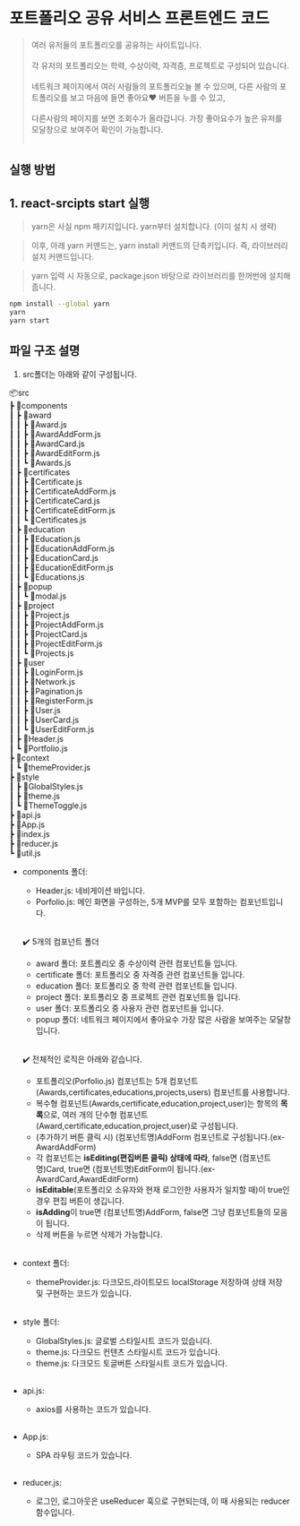 # 포트폴리오 공유 서비스 프론트엔드 코드

> 여러 유저들의 포트폴리오를 공유하는 사이트입니다.<br><br>
> 각 유저의 포트폴리오는 학력, 수상이력, 자격증, 프로젝트로 구성되어 있습니다.<br><br>
> 네트워크 페이지에서 여러 사람들의 포트폴리오늘 볼 수 있으며, 다른 사람의 포트폴리오를 보고 마음에 들면 좋아요❤️ 버튼을 누를 수 있고,<br><br>
  다른사람의 페이지를 보면 조회수가 올라갑니다. 가장 좋아요수가 높은 유저를 모달창으로 보여주어 확인이 가능합니다.<br><br>

## 실행 방법

## 1. react-srcipts start 실행

> yarn은 사실 npm 패키지입니다. yarn부터 설치합니다. (이미 설치 시 생략)

> 이후, 아래 yarn 커맨드는, yarn install 커맨드의 단축키입니다. 즉, 라이브러리 설치 커맨드입니다.

> yarn 입력 시 자동으로, package.json 바탕으로 라이브러리를 한꺼번에 설치해 줍니다.

```bash
npm install --global yarn
yarn
yarn start
```

## 파일 구조 설명

1. src폴더는 아래와 같이 구성됩니다.

📦src<br>
 ┣ 📂components<br>
 ┃ ┣ 📂award<br>
 ┃ ┃ ┣ 📜Award.js<br>
 ┃ ┃ ┣ 📜AwardAddForm.js<br>
 ┃ ┃ ┣ 📜AwardCard.js<br>
 ┃ ┃ ┣ 📜AwardEditForm.js<br>
 ┃ ┃ ┗ 📜Awards.js<br>
 ┃ ┣ 📂certificates<br>
 ┃ ┃ ┣ 📜Certificate.js<br>
 ┃ ┃ ┣ 📜CertificateAddForm.js<br>
 ┃ ┃ ┣ 📜CertificateCard.js<br>
 ┃ ┃ ┣ 📜CertificateEditForm.js<br>
 ┃ ┃ ┗ 📜Certificates.js<br>
 ┃ ┣ 📂education<br>
 ┃ ┃ ┣ 📜Education.js<br>
 ┃ ┃ ┣ 📜EducationAddForm.js<br>
 ┃ ┃ ┣ 📜EducationCard.js<br>
 ┃ ┃ ┣ 📜EducationEditForm.js<br>
 ┃ ┃ ┗ 📜Educations.js<br>
 ┃ ┣ 📂popup<br>
 ┃ ┃ ┗ 📜modal.js<br>
 ┃ ┣ 📂project<br>
 ┃ ┃ ┣ 📜Project.js<br>
 ┃ ┃ ┣ 📜ProjectAddForm.js<br>
 ┃ ┃ ┣ 📜ProjectCard.js<br>
 ┃ ┃ ┣ 📜ProjectEditForm.js<br>
 ┃ ┃ ┗ 📜Projects.js<br>
 ┃ ┣ 📂user<br>
 ┃ ┃ ┣ 📜LoginForm.js<br>
 ┃ ┃ ┣ 📜Network.js<br>
 ┃ ┃ ┣ 📜Pagination.js<br>
 ┃ ┃ ┣ 📜RegisterForm.js<br>
 ┃ ┃ ┣ 📜User.js<br>
 ┃ ┃ ┣ 📜UserCard.js<br>
 ┃ ┃ ┗ 📜UserEditForm.js<br>
 ┃ ┣ 📜Header.js<br>
 ┃ ┗ 📜Portfolio.js<br>
 ┣ 📂context<br>
 ┃ ┗ 📜themeProvider.js<br>
 ┣ 📂style<br>
 ┃ ┣ 📜GlobalStyles.js<br>
 ┃ ┣ 📜theme.js<br>
 ┃ ┗ 📜ThemeToggle.js<br>
 ┣ 📜api.js<br>
 ┣ 📜App.js<br>
 ┣ 📜index.js<br>
 ┣ 📜reducer.js<br>
 ┗ 📜util.js

- components 폴더:

  - Header.js: 네비게이션 바입니다.<br>
  - Porfolio.js: 메인 화면을 구성하는, 5개 MVP를 모두 포함하는 컴포넌트입니다.<br><br>


   ✔️ 5개의 컴포넌트 폴더

  - award 폴더: 포트폴리오 중 수상이력 관련 컴포넌트들 입니다.<br>
  - certificate 폴더: 포트폴리오 중 자격증 관련 컴포넌트들 입니다.<br>
  - education 폴더: 포트폴리오 중 학력 관련 컴포넌트들 입니다.<br>
  - project 폴더: 포트폴리오 중 프로젝트 관련 컴포넌트들 입니다.<br>
  - user 폴더: 포트폴리오 중 사용자 관련 컴포넌트들 입니다.<br>
  - popup 폴더: 네트워크 페이지에서 좋아요수 가장 많은 사람을 보여주는 모달창 입니다.<br><br>

  ✔️ 전체적인 로직은 아래와 같습니다.

  - 포트폴리오(Porfolio.js) 컴포넌트는 5개 컴포넌트 (Awards,certificates,educations,projects,users) 컴포넌트를 사용합니다.<br>
  - 복수형 컴포넌트(Awards,certificate,education,project,user)는 항목의 **목록**으로, 여러 개의 단수형 컴포넌트(Award,certificate,education,project,user)로 구성됩니다.<br>
  - (추가하기 버튼 클릭 시) (컴포넌트명)AddForm 컴포넌트로 구성됩니다.(ex-AwardAddForm)<br>
  - 각 컴포넌트는 **isEditing(편집버튼 클릭) 상태에 따라**, false면 (컴포넌트명)Card, true면 (컴포넌트명)EditForm이 됩니다.(ex-AwardCard,AwardEditForm)<br>
  - **isEditable**(포트폴리오 소유자와 현재 로그인한 사용자가 일치할 때)이 true인 경우 편집 버튼이 생깁니다.<br>
  - **isAdding**이 true면 (컴포넌트명)AddForm, false면 그냥 컴포넌트들의 모음이 됩니다.<br>
  - 삭제 버튼을 누르면 삭제가 가능합니다.<br><br>

- context 폴더:

  - themeProvider.js: 다크모드,라이트모드 localStorage 저장하여 상태 저장 및 구현하는 코드가 있습니다.<br><br>

 - style 폴더:
  
   - GlobalStyles.js: 글로벌 스타일시트 코드가 있습니다.<br>
   - theme.js: 다크모드 컨텐츠 스타일시트 코드가 있습니다.<br>
   - theme.js: 다크모드 토글버튼 스타일시트 코드가 있습니다.<br><br>

- api.js:

  - axios를 사용하는 코드가 있습니다.<br><br>

- App.js:
  - SPA 라우팅 코드가 있습니다.<br><br>
 
- reducer.js:
  - 로그인, 로그아웃은 useReducer 훅으로 구현되는데, 이 때 사용되는 reducer 함수입니다.


